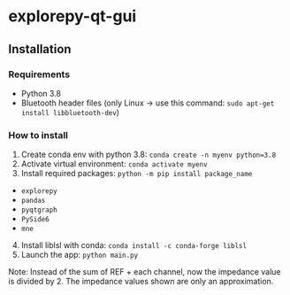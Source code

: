 # explorepy-qt-gui

## Installation
### Requirements
 - Python 3.8
 - Bluetooth header files (only Linux -> use this command: `sudo apt-get install libbluetooth-dev`)

### How to install

1. Create conda env with python 3.8:  `conda create -n myenv python=3.8`
2. Activate virtual environment: `conda activate myenv`
3. Install required packages: `python -m pip install package_name`
 - `explorepy`
 - `pandas`
 - `pyqtgraph`
 - `PySide6`
 - `mne`
4. Install liblsl with conda: `conda install -c conda-forge liblsl`
5. Launch the app: `python main.py`

Note: Instead of the sum of REF + each channel, now the impedance value is divided by 2. The impedance values shown are only an approximation.
